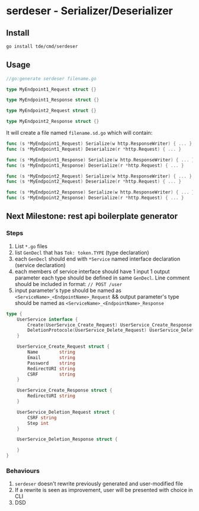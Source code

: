 # serdeser - Serializer/Deserializer

## Install

```sh
go install tde/cmd/serdeser
```

## Usage

```go
//go:generate serdeser filename.go

type MyEndpoint1_Request struct {}

type MyEndpoint1_Response struct {}

type MyEndpoint2_Request struct {}

type MyEndpoint2_Response struct {}
```

It will create a file named `filename.sd.go` which will contain:

```go
func (s *MyEndpoint1_Request) Serialize(w http.ResponseWriter) { ... }
func (s *MyEndpoint1_Request) Deserialize(r *http.Request) { ... }

func (s *MyEndpoint1_Response) Serialize(w http.ResponseWriter) { ... }
func (s *MyEndpoint1_Response) Deserialize(r *http.Request) { ... }

func (s *MyEndpoint2_Request) Serialize(w http.ResponseWriter) { ... }
func (s *MyEndpoint2_Request) Deserialize(r *http.Request) { ... }

func (s *MyEndpoint2_Response) Serialize(w http.ResponseWriter) { ... }
func (s *MyEndpoint2_Response) Deserialize(r *http.Request) { ... }
```

## Next Milestone: rest api boilerplate generator

### Steps

1. List `*.go` files
1. list `GenDecl` that has `Tok: token.TYPE` (type declaration)
1. each `GenDecl` should end with `*Service` named interface declaration (service declaration)
1. each members of service interface should have 1 input 1 output parameter each type should be defined in same `GenDecl`. Line comment should be included in format: `// POST /user`
1. input parameter's type should be named as `<ServiceName>_<EndpointName>_Request` && output parameter's type should be named as `<ServiceName>_<EndpointName>_Response`

```go
type {
    UserService interface {
        Create(UserService_Create_Request) UserService_Create_Response            // POST /user
        DeletionProtocole(UserService_Delete_Request) UserService_Delete_Response // POST /deletion
    }

    UserService_Create_Request struct {
        Name        string
        Email       string
        Password    string
        RedirectURI string
        CSRF        string
    }

    UserService_Create_Response struct {
        RedirectURI string
    }

    UserService_Deletion_Request struct {
        CSRF string
        Step int
    }

    UserService_Deletion_Response struct {

    }
}
```

### Behaviours

1. `serdeser` doesn't rewrite previously generated and user-modified file
1. If a rewrite is seen as improvement, user will be presented with choice in CLI
1. DSD
